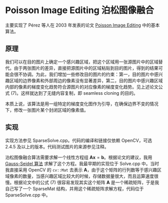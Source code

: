# Poisson Image Editing 泊松图像融合

主要实现了 Pérez 等人在 2003 年发表的论文 [Poisson Image Editing](
https://www.cs.jhu.edu/~misha/Fall07/Papers/Perez03.pdf) 中的基本算法。

## 原理
我们可以在目的图片上确定一个感兴趣区域，把这个区域用一张源图片中的区域替代。由于两张图片的差异，直接把源图片中的区域粘贴到目的图片，得到的结果可能会很不协调。为此，我们增加一些修改目的图片的约束：第一，目的图片中感兴趣区域的边界像素和外部周边的像素没有显著差异，第二，目的图片中感兴趣区域内部的像素的梯度变化趋势符合源图片的对应像素的梯度变化趋势。见上述论文公式 (7)。这样就达到了无缝内容复制，即 seamless cloning 的目的。

本质上说，该算法是用一组特定的梯度变化图作为引导，在确保边界不变的情况下，修改一张图片某个封闭区域的像素值。

## 实现
实现方法参见 SparseSolve.cpp。代码的编译和链接仅依赖 OpenCV，可选 2.4.5 及以上的版本。代码测试图片的来源参见注释。

泊松图像融合算法需要求解一个线性方程组 $\mathbf A \mathbf x = \mathbf b$。根据论文的建议，我用 [Gauss-Seidel 算法](https://en.wikipedia.org/wiki/Gauss%E2%80%93Seidel_method) 求解了这个方程。我最早期的实现位于 Solve.cpp 中。当时我直接采用 OpenCV 的 `cv::Mat` 去表示 $\mathbf A$，由于这个矩阵的行列数等于感兴趣区域像素的数量，当感兴趣区域比较大的时候，存储数据量很大，而且运算速度很慢。根据论文中的公式 (7) 很容易发现其实这个矩阵 $\mathbf A$ 是一个稀疏矩阵，于是我自己写了一个 SparseMat 结构，并用这个稀疏矩阵求解方程，代码位于 SparseSolve.cpp 中。

